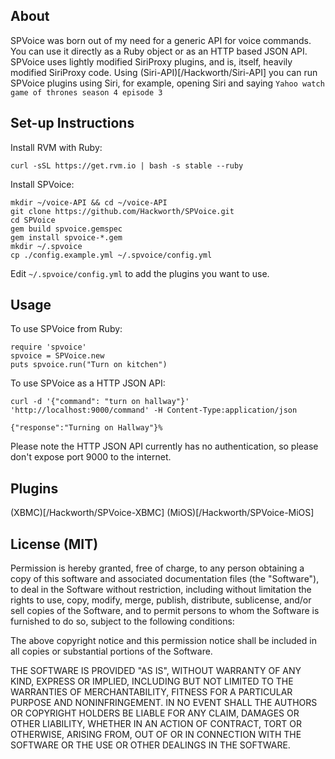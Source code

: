 About
-----

SPVoice was born out of my need for a generic API for voice commands.  You can use it directly as a Ruby object or as an HTTP based JSON API.  SPVoice uses lightly modified SiriProxy plugins, and is, itself, heavily modified SiriProxy code. Using (Siri-API)[/Hackworth/Siri-API] you can run SPVoice plugins using Siri, for example, opening Siri and saying <code>Yahoo watch game of thrones season 4 episode 3</code>

Set-up Instructions
-------------------

Install RVM with Ruby:

    curl -sSL https://get.rvm.io | bash -s stable --ruby

Install SPVoice:

    mkdir ~/voice-API && cd ~/voice-API
    git clone https://github.com/Hackworth/SPVoice.git 
    cd SPVoice
    gem build spvoice.gemspec 
    gem install spvoice-*.gem
    mkdir ~/.spvoice
    cp ./config.example.yml ~/.spvoice/config.yml

Edit <code>~/.spvoice/config.yml</code> to add the plugins you want to use.

Usage
-----

To use SPVoice from Ruby:

    require 'spvoice'
    spvoice = SPVoice.new
    puts spvoice.run("Turn on kitchen")

To use SPVoice as a HTTP JSON API:

    curl -d '{"command": "turn on hallway"}' 'http://localhost:9000/command' -H Content-Type:application/json

    {"response":"Turning on Hallway"}%

Please note the HTTP JSON API currently has no authentication, so please don't expose port 9000 to the internet.

Plugins
-------
(XBMC)[/Hackworth/SPVoice-XBMC]
(MiOS)[/Hackworth/SPVoice-MiOS]

License (MIT)
-------------

Permission is hereby granted, free of charge, to any person obtaining a copy of this software and associated documentation files (the "Software"), to deal in the Software without restriction, including without limitation the rights to use, copy, modify, merge, publish, distribute, sublicense, and/or sell copies of the Software, and to permit persons to whom the Software is furnished to do so, subject to the following conditions:

The above copyright notice and this permission notice shall be included in all copies or substantial portions of the Software.

THE SOFTWARE IS PROVIDED "AS IS", WITHOUT WARRANTY OF ANY KIND, EXPRESS OR IMPLIED, INCLUDING BUT NOT LIMITED TO THE WARRANTIES OF MERCHANTABILITY, FITNESS FOR A PARTICULAR PURPOSE AND NONINFRINGEMENT. IN NO EVENT SHALL THE AUTHORS OR COPYRIGHT HOLDERS BE LIABLE FOR ANY CLAIM, DAMAGES OR OTHER LIABILITY, WHETHER IN AN ACTION OF CONTRACT, TORT OR OTHERWISE, ARISING FROM, OUT OF OR IN CONNECTION WITH THE SOFTWARE OR THE USE OR OTHER DEALINGS IN THE SOFTWARE.
